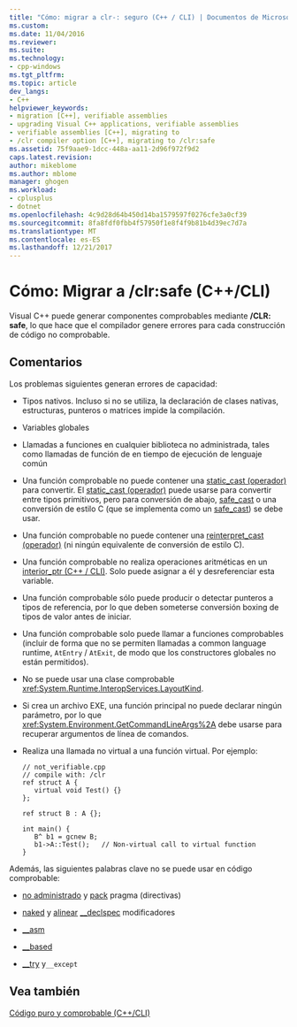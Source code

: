 ```yaml
---
title: "Cómo: migrar a clr-: seguro (C++ / CLI) | Documentos de Microsoft"
ms.custom: 
ms.date: 11/04/2016
ms.reviewer: 
ms.suite: 
ms.technology:
- cpp-windows
ms.tgt_pltfrm: 
ms.topic: article
dev_langs:
- C++
helpviewer_keywords:
- migration [C++], verifiable assemblies
- upgrading Visual C++ applications, verifiable assemblies
- verifiable assemblies [C++], migrating to
- /clr compiler option [C++], migrating to /clr:safe
ms.assetid: 75f9aae9-1dcc-448a-aa11-2d96f972f9d2
caps.latest.revision: 
author: mikeblome
ms.author: mblome
manager: ghogen
ms.workload:
- cplusplus
- dotnet
ms.openlocfilehash: 4c9d28d64b450d14ba1579597f0276cfe3a0cf39
ms.sourcegitcommit: 8fa8fdf0fbb4f57950f1e8f4f9b81b4d39ec7d7a
ms.translationtype: MT
ms.contentlocale: es-ES
ms.lasthandoff: 12/21/2017
---
```

# <a name="how-to-migrate-to-clrsafe-ccli"></a>Cómo: Migrar a /clr:safe (C++/CLI)
Visual C++ puede generar componentes comprobables mediante **/CLR: safe**, lo que hace que el compilador genere errores para cada construcción de código no comprobable.  
  
## <a name="remarks"></a>Comentarios  
 Los problemas siguientes generan errores de capacidad:  
  
-   Tipos nativos. Incluso si no se utiliza, la declaración de clases nativas, estructuras, punteros o matrices impide la compilación.  
  
-   Variables globales  
  
-   Llamadas a funciones en cualquier biblioteca no administrada, tales como llamadas de función de en tiempo de ejecución de lenguaje común  
  
-   Una función comprobable no puede contener una [static_cast (operador)](../cpp/static-cast-operator.md) para convertir. El [static_cast (operador)](../cpp/static-cast-operator.md) puede usarse para convertir entre tipos primitivos, pero para conversión de abajo, [safe_cast](../windows/safe-cast-cpp-component-extensions.md) o una conversión de estilo C (que se implementa como un [safe_cast](../windows/safe-cast-cpp-component-extensions.md)) se debe usar.  
  
-   Una función comprobable no puede contener una [reinterpret_cast (operador)](../cpp/reinterpret-cast-operator.md) (ni ningún equivalente de conversión de estilo C).  
  
-   Una función comprobable no realiza operaciones aritméticas en un [interior_ptr (C++ / CLI)](../windows/interior-ptr-cpp-cli.md). Solo puede asignar a él y desreferenciar esta variable.  
  
-   Una función comprobable sólo puede producir o detectar punteros a tipos de referencia, por lo que deben someterse conversión boxing de tipos de valor antes de iniciar.  
  
-   Una función comprobable solo puede llamar a funciones comprobables (incluir de forma que no se permiten llamadas a common language runtime, `AtEntry` / `AtExit`, de modo que los constructores globales no están permitidos).  
  
-   No se puede usar una clase comprobable <xref:System.Runtime.InteropServices.LayoutKind>.  
  
-   Si crea un archivo EXE, una función principal no puede declarar ningún parámetro, por lo que <xref:System.Environment.GetCommandLineArgs%2A> debe usarse para recuperar argumentos de línea de comandos.  
  
-   Realiza una llamada no virtual a una función virtual. Por ejemplo:  
  
    ```  
    // not_verifiable.cpp  
    // compile with: /clr  
    ref struct A {  
       virtual void Test() {}  
    };  
  
    ref struct B : A {};  
  
    int main() {  
       B^ b1 = gcnew B;  
       b1->A::Test();   // Non-virtual call to virtual function  
    }  
    ```  
  
 Además, las siguientes palabras clave no se puede usar en código comprobable:  
  
-   [no administrado](../preprocessor/managed-unmanaged.md) y [pack](../preprocessor/pack.md) pragma (directivas)  
  
-   [naked](../cpp/naked-cpp.md) y [alinear](../cpp/align-cpp.md) [__declspec](../cpp/declspec.md) modificadores  
  
-   [__asm](../assembler/inline/asm.md)  
  
-   [__based](../cpp/based-grammar.md)  
  
-   [__try](../cpp/try-except-statement.md) y`__except`  
  
## <a name="see-also"></a>Vea también  
 [Código puro y comprobable (C++/CLI)](../dotnet/pure-and-verifiable-code-cpp-cli.md)